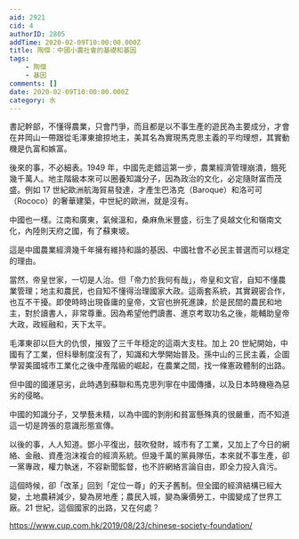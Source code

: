 ```yaml
---
aid: 2921
cid: 4
authorID: 2805
addTime: 2020-02-09T10:00:00.000Z
title: 陶傑：中國小農社會的基礎和基因
tags:
    - 陶傑
    - 基因
comments: []
date: 2020-02-09T10:00:00.000Z
category: 水
---
```


書記幹部，不懂得農業，只會鬥爭，而且都是以不事生產的遊民為主要成分，才會在井岡山一帶跟從毛澤東搶掠地主，美其名為實現馬克思主義的平均理想，其實動機是仇富和嫉富。

後來的事，不必細表。1949 年，中國先走錯這第一步，農業經濟管理崩潰，餓死幾千萬人。地主階級本來可以圈養知識分子，因為政治的文化，必定隨財富而茂盛。例如 17 世紀歐洲航海貿易發達，才產生巴洛克（Baroque）和洛可可（Rococo）的奢華建築，中世紀的歐洲，就是沒有。

中國也一樣。江南和廣東，氣候溫和，桑麻魚米豐盛，衍生了吳越文化和嶺南文化，內陸則天府之國，有了蘇東坡。

這是中國農業經濟幾千年擁有維持和諧的基因、中國社會不必民主普選而可以穩定的理由。

當然，帝皇世家，一切是人治。但「帝力於我何有哉」，帝皇和文官，自知不懂農業管理；地主和農民，也自知不懂得治理國家大政。這兩套系統，其實親密合作，也互不干擾。即使時時出現昏庸的皇帝，文官也拚死進諫，於是民間的農民和地主，對於讀書人，非常尊重。因為希望他們讀書、進京考取功名之後，能輔助皇帝大政，政經融和，天下太平。

毛澤東卻以巨大的仇恨，摧毁了三千年穏定的這兩大支柱。加上 20 世紀開始，中國有了工業，但科舉制度沒有了，知識和大學開始普及。孫中山的三民主義，企圖學習美國城市工業化之後中產階級的崛起，在農業之間，找一條憲政體制的出路。

但中國的國運惡劣，此時遇到蘇聯和馬克思列寧在中國傳播，以及日本時機極為惡劣的侵略。

中國的知識分子，又學藝未精，以為中國的剝削和貧富懸殊真的很嚴重，而不知道這一切是誇張的意識形態宣傳。

以後的事，人人知道。鄧小平復出，鼓吹發財，城市有了工業，又加上了今日的網絡、金融、資產泡沫複合的經濟系統。但幾千萬的黨員隊伍，本來就不事生產，卻一黨專政，權力執迷，不容新聞監督，也不許網絡言論自由，即全力投入貪污。

這個時候，卻「改革」回到「定位一尊」的天子舊制。但全國的經濟結構已經大變，土地農耕減少，變為房地產；農民入城，變為廉價勞工，中國變成了世界工廠。21 世紀，這個國家的出路，又在何處？

https://www.cup.com.hk/2019/08/23/chinese-society-foundation/
